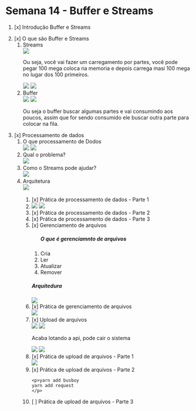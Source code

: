 # Semana 14 - Buffer e Streams

<ol>
<li>[x] Introdução Buffer e Streams
<p></p>
</li>
<li>[x] O que são Buffer e Streams
<ol>
<li>Streams<br/>
<img max-width="800px" src="./img/1.png">
<p>Ou seja, você vai fazer um carregamento por partes, você pode pegar 100 mega coloca na memoria e depois carrega masi 100 mega no lugar dos 100 primeiros.</p>
<img max-width="800px" src="./img/2.png">
<img max-width="800px" src="./img/3.png">
</li>
<li>Buffer<br/>
<img max-width="800px" src="./img/4.png">
<img max-width="800px" src="./img/5.png">
<p>Ou seja o buffer buscar algumas partes e vai consumindo aos poucos, assim que for sendo consumido ele buscar outra parte para colocar na fila.</p>
<im>

</li>
</ol>
</li>
<li>[x] Processamento de dados
<ol>
<li>O que processamento de Dodos<br/>
<img max-width="800px" src="./img/6.png"/>
<img max-width="800px" src="./img/7.png"/>

</li>
<li>Qual o problema?<br/>
<img max-width="800px" src="./img/8.png"/></li>
<li>Como o Streams pode ajudar?<br/>
<img max-width="800px" src="./img/9.png"/>
</li>
<li>Arquitetura<br/>
<img max-width="800px" src="./img/10.png">
</li>
<ol>

</li>
<li>[x] Prática de processamento de dados - Parte 1<br/>
<li>
<img max-width="800px" src="./img/11.png"/>
<img max-width="800px" src="./img/12.png"/>

</li>
</li>
<li>[x] Prática de processamento de dados - Parte 2</li>
<li>[x] Prática de processamento de dados - Parte 3</li>
<li>[x] Gerenciamento de arquivos<br/>
<ol>
<h5>O que é gerenciamnto de arquivos</h5>
<li>Cria</li>
<li>Ler</li>
<li>Atualizar</li>
<li>Remover</li>
</ol>
<h5>Arquitedura</h5>
<img max-width="800px" src="./img/13.png"/>
</li>
<li>[x] Prática de gerenciamento de arquivos<br/>
<img max-width="800px" src="./img/14.png"/></li>
<li>[x] Upload de arquivos<br/>
<img max-width="800px" src="./img/15.png">
<img max-width="800px" src="./img/16.png"><br/>
<p>Acaba lotando a api, pode cair o sistema</p>
<img max-width="800px" src="./img/17.png">
<img max-width="800px" src="./img/18.png">
</li>
<li>[x] Prática de upload de arquivos - Parte 1<br/>
<img max-width="800px" src="./img/19.png">
</li>
<li>[x] Prática de upload de arquivos - Parte 2<br/>

    <p>yarn add busboy
    yarn add request
    </p>

</li>
<li>[ ] Prática de upload de arquivos - Parte 3</li>
</ol>
